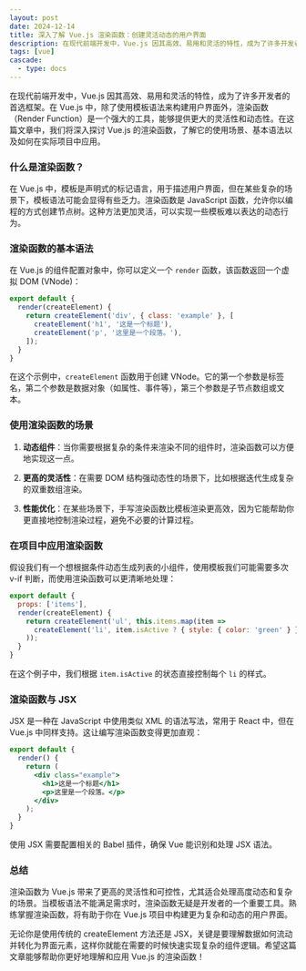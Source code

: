 ```yaml
---
layout: post
date: 2024-12-14
title: 深入了解 Vue.js 渲染函数：创建灵活动态的用户界面
description: 在现代前端开发中，Vue.js 因其高效、易用和灵活的特性，成为了许多开发者的首选框架。在 Vue.js 中，除了使用模板语法来构建用户界面外，渲染函数（Render Function）是一个强大的工具，能够提供更大的灵活性和动态性。在这篇文章中，我们将深入探讨 Vue.js 的渲染函数，了解它的使用场景、基本语法以及如何在实际项目中应用。
tags: [vue]
cascade:
  - type: docs
---
```



在现代前端开发中，Vue.js 因其高效、易用和灵活的特性，成为了许多开发者的首选框架。在 Vue.js 中，除了使用模板语法来构建用户界面外，渲染函数（Render Function）是一个强大的工具，能够提供更大的灵活性和动态性。在这篇文章中，我们将深入探讨 Vue.js 的渲染函数，了解它的使用场景、基本语法以及如何在实际项目中应用。

### 什么是渲染函数？

在 Vue.js 中，模板是声明式的标记语言，用于描述用户界面，但在某些复杂的场景下，模板语法可能会显得有些乏力。渲染函数是 JavaScript 函数，允许你以编程的方式创建节点树。这种方法更加灵活，可以实现一些模板难以表达的动态行为。

### 渲染函数的基本语法

在 Vue.js 的组件配置对象中，你可以定义一个 `render` 函数，该函数返回一个虚拟 DOM (VNode)：

```javascript
export default {
  render(createElement) {
    return createElement('div', { class: 'example' }, [
      createElement('h1', '这是一个标题'),
      createElement('p', '这里是一个段落。'),
    ]);
  }
}
```

在这个示例中，`createElement` 函数用于创建 VNode。它的第一个参数是标签名，第二个参数是数据对象（如属性、事件等），第三个参数是子节点数组或文本。

### 使用渲染函数的场景

1. **动态组件**：当你需要根据复杂的条件来渲染不同的组件时，渲染函数可以方便地实现这一点。

2. **更高的灵活性**：在需要 DOM 结构强动态性的场景下，比如根据迭代生成复杂的双重数组渲染。

3. **性能优化**：在某些场景下，手写渲染函数比模板渲染更高效，因为它能帮助你更直接地控制渲染过程，避免不必要的计算过程。

### 在项目中应用渲染函数

假设我们有一个想根据条件动态生成列表的小组件，使用模板我们可能需要多次 v-if 判断，而使用渲染函数可以更清晰地处理：

```javascript
export default {
  props: ['items'],
  render(createElement) {
    return createElement('ul', this.items.map(item =>
      createElement('li', item.isActive ? { style: { color: 'green' } } : {}, item.text)
    ));
  }
}
```

在这个例子中，我们根据 `item.isActive` 的状态直接控制每个 `li` 的样式。

### 渲染函数与 JSX

JSX 是一种在 JavaScript 中使用类似 XML 的语法写法，常用于 React 中，但在 Vue.js 中同样支持。这让编写渲染函数变得更加直观：

```jsx
export default {
  render() {
    return (
      <div class="example">
        <h1>这是一个标题</h1>
        <p>这里是一个段落。</p>
      </div>
    );
  }
}
```

使用 JSX 需要配置相关的 Babel 插件，确保 Vue 能识别和处理 JSX 语法。

### 总结

渲染函数为 Vue.js 带来了更高的灵活性和可控性，尤其适合处理高度动态和复杂的场景。当模板语法不能满足需求时，渲染函数无疑是开发者的一个重要工具。熟练掌握渲染函数，将有助于你在 Vue.js 项目中构建更为复杂和动态的用户界面。

无论你是使用传统的 createElement 方法还是 JSX，关键是要理解数据如何流动并转化为界面元素，这样你就能在需要的时候快速实现复杂的组件逻辑。希望这篇文章能够帮助你更好地理解和应用 Vue.js 的渲染函数！